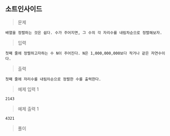 ## 소트인사이드

>문제
```
배열을 정렬하는 것은 쉽다. 수가 주어지면, 그 수의 각 자리수를 내림차순으로 정렬해보자.
```

>입력
```
첫째 줄에 정렬하고자하는 수 N이 주어진다. N은 1,000,000,000보다 작거나 같은 자연수이다.
```

>출력
```
첫째 줄에 자리수를 내림차순으로 정렬한 수를 출력한다.
```

>예제 입력 1 
```
2143
```

>예제 출력 1 
```
4321
```

>풀이
```cpp

```

